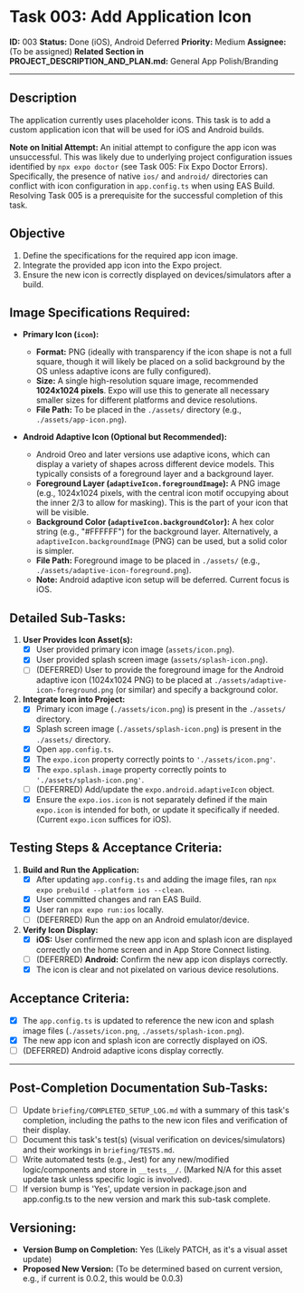 # Task 003: Add Application Icon

**ID:** 003
**Status:** Done (iOS), Android Deferred
**Priority:** Medium
**Assignee:** (To be assigned)
**Related Section in PROJECT_DESCRIPTION_AND_PLAN.md:** General App Polish/Branding

---

## Description

The application currently uses placeholder icons. This task is to add a custom application icon that will be used for iOS and Android builds.

**Note on Initial Attempt:** An initial attempt to configure the app icon was unsuccessful. This was likely due to underlying project configuration issues identified by `npx expo doctor` (see Task 005: Fix Expo Doctor Errors). Specifically, the presence of native `ios/` and `android/` directories can conflict with icon configuration in `app.config.ts` when using EAS Build. Resolving Task 005 is a prerequisite for the successful completion of this task.

## Objective

1.  Define the specifications for the required app icon image.
2.  Integrate the provided app icon into the Expo project.
3.  Ensure the new icon is correctly displayed on devices/simulators after a build.

## Image Specifications Required:

*   **Primary Icon (`icon`):**
    *   **Format:** PNG (ideally with transparency if the icon shape is not a full square, though it will likely be placed on a solid background by the OS unless adaptive icons are fully configured).
    *   **Size:** A single high-resolution square image, recommended **1024x1024 pixels**. Expo will use this to generate all necessary smaller sizes for different platforms and device resolutions.
    *   **File Path:** To be placed in the `./assets/` directory (e.g., `./assets/app-icon.png`).

*   **Android Adaptive Icon (Optional but Recommended):**
    *   Android Oreo and later versions use adaptive icons, which can display a variety of shapes across different device models. This typically consists of a foreground layer and a background layer.
    *   **Foreground Layer (`adaptiveIcon.foregroundImage`):** A PNG image (e.g., 1024x1024 pixels, with the central icon motif occupying about the inner 2/3 to allow for masking). This is the part of your icon that will be visible.
    *   **Background Color (`adaptiveIcon.backgroundColor`):** A hex color string (e.g., "#FFFFFF") for the background layer. Alternatively, a `adaptiveIcon.backgroundImage` (PNG) can be used, but a solid color is simpler.
    *   **File Path:** Foreground image to be placed in `./assets/` (e.g., `./assets/adaptive-icon-foreground.png`).
    *   **Note:** Android adaptive icon setup will be deferred. Current focus is iOS.

## Detailed Sub-Tasks:

1.  **User Provides Icon Asset(s):**
    *   [x] User provided primary icon image (`assets/icon.png`).
    *   [x] User provided splash screen image (`assets/splash-icon.png`).
    *   [ ] (DEFERRED) User to provide the foreground image for the Android adaptive icon (1024x1024 PNG) to be placed at `./assets/adaptive-icon-foreground.png` (or similar) and specify a background color.

2.  **Integrate Icon into Project:**
    *   [x] Primary icon image (`./assets/icon.png`) is present in the `./assets/` directory.
    *   [x] Splash screen image (`./assets/splash-icon.png`) is present in the `./assets/` directory.
    *   [x] Open `app.config.ts`.
    *   [x] The `expo.icon` property correctly points to `'./assets/icon.png'`.
    *   [x] The `expo.splash.image` property correctly points to `'./assets/splash-icon.png'`.
    *   [ ] (DEFERRED) Add/update the `expo.android.adaptiveIcon` object.
    *   [x] Ensure the `expo.ios.icon` is not separately defined if the main `expo.icon` is intended for both, or update it specifically if needed. (Current `expo.icon` suffices for iOS).

## Testing Steps & Acceptance Criteria:

1.  **Build and Run the Application:**
    *   [x] After updating `app.config.ts` and adding the image files, ran `npx expo prebuild --platform ios --clean`.
    *   [x] User committed changes and ran EAS Build.
    *   [x] User ran `npx expo run:ios` locally.
    *   [ ] (DEFERRED) Run the app on an Android emulator/device.
2.  **Verify Icon Display:**
    *   [x] **iOS:** User confirmed the new app icon and splash icon are displayed correctly on the home screen and in App Store Connect listing.
    *   [ ] (DEFERRED) **Android:** Confirm the new app icon displays correctly.
    *   [x] The icon is clear and not pixelated on various device resolutions.

## Acceptance Criteria:

*   [x] The `app.config.ts` is updated to reference the new icon and splash image files (`./assets/icon.png`, `./assets/splash-icon.png`).
*   [x] The new app icon and splash icon are correctly displayed on iOS.
*   [ ] (DEFERRED) Android adaptive icons display correctly.

---
## Post-Completion Documentation Sub-Tasks:
*   [ ] Update `briefing/COMPLETED_SETUP_LOG.md` with a summary of this task's completion, including the paths to the new icon files and verification of their display.
*   [ ] Document this task's test(s) (visual verification on devices/simulators) and their workings in `briefing/TESTS.md`.
*   [ ] Write automated tests (e.g., Jest) for any new/modified logic/components and store in `__tests__/`. (Marked N/A for this asset update task unless specific logic is involved).
*   [ ] If version bump is 'Yes', update version in package.json and app.config.ts to the new version and mark this sub-task complete.

## Versioning:
*   **Version Bump on Completion:** Yes (Likely PATCH, as it's a visual asset update)
*   **Proposed New Version:** (To be determined based on current version, e.g., if current is 0.0.2, this would be 0.0.3)
